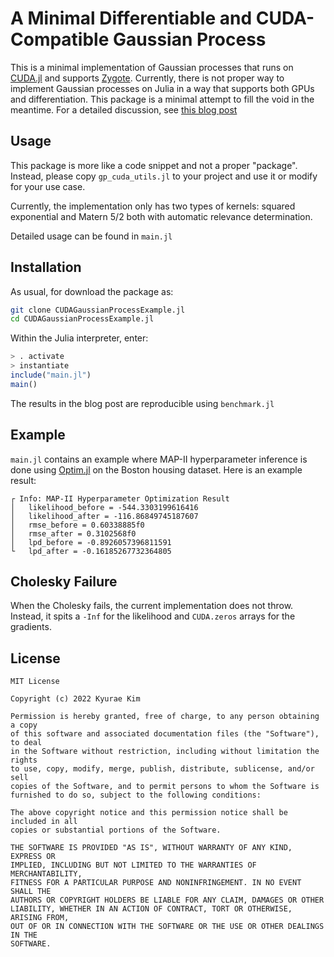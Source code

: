 
# A Minimal Differentiable and CUDA-Compatible Gaussian Process 

This is a minimal implementation of Gaussian processes that runs on [CUDA.jl](https://github.com/JuliaGPU/CUDA.jl) and supports [Zygote](https://github.com/FluxML/Zygote.jl).
Currently, there is not proper way to implement Gaussian processes on Julia in a way that supports both GPUs and differentiation.
This package is a minimal attempt to fill the void in the meantime.
For a detailed discussion, see [this blog post]()

## Usage
This package is more like a code snippet and not a proper "package".
Instead, please copy `gp_cuda_utils.jl` to your project and use it or modify for your use case.

Currently, the implementation only has two types of kernels: squared exponential and Matern 5/2 both with automatic relevance determination.

Detailed usage can be found in `main.jl`

## Installation

As usual, for download the package as:
```sh
git clone CUDAGaussianProcessExample.jl
cd CUDAGaussianProcessExample.jl
```

Within the Julia interpreter, enter:
```julia
> . activate
> instantiate
include("main.jl")
main()
```
The results in the blog post are reproducible using `benchmark.jl`

## Example

`main.jl` contains an example where MAP-II hyperparameter inference is done using [Optim.jl](https://github.com/JuliaNLSolvers/Optim.jl) on the Boston housing dataset.
Here is an example result:

```
┌ Info: MAP-II Hyperparameter Optimization Result
│   likelihood_before = -544.3303199616416
│   likelihood_after = -116.86849745187607
│   rmse_before = 0.60338885f0
│   rmse_after = 0.3102568f0
│   lpd_before = -0.8926057396811591
└   lpd_after = -0.16185267732364805
```


## Cholesky Failure
When the Cholesky fails, the current implementation does not throw.
Instead, it spits a `-Inf` for the likelihood and `CUDA.zeros` arrays for the gradients.

## License

```
MIT License

Copyright (c) 2022 Kyurae Kim

Permission is hereby granted, free of charge, to any person obtaining a copy
of this software and associated documentation files (the "Software"), to deal
in the Software without restriction, including without limitation the rights
to use, copy, modify, merge, publish, distribute, sublicense, and/or sell
copies of the Software, and to permit persons to whom the Software is
furnished to do so, subject to the following conditions:

The above copyright notice and this permission notice shall be included in all
copies or substantial portions of the Software.

THE SOFTWARE IS PROVIDED "AS IS", WITHOUT WARRANTY OF ANY KIND, EXPRESS OR
IMPLIED, INCLUDING BUT NOT LIMITED TO THE WARRANTIES OF MERCHANTABILITY,
FITNESS FOR A PARTICULAR PURPOSE AND NONINFRINGEMENT. IN NO EVENT SHALL THE
AUTHORS OR COPYRIGHT HOLDERS BE LIABLE FOR ANY CLAIM, DAMAGES OR OTHER
LIABILITY, WHETHER IN AN ACTION OF CONTRACT, TORT OR OTHERWISE, ARISING FROM,
OUT OF OR IN CONNECTION WITH THE SOFTWARE OR THE USE OR OTHER DEALINGS IN THE
SOFTWARE.
```
